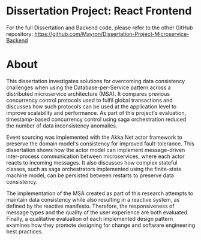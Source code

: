 # Dissertation Project: React Frontend

For the full Dissertation and Backend code, please refer to the other GitHub repository:
https://github.com/Mayron/Dissertation-Project-Microservice-Backend

# About

This dissertation investigates solutions for overcoming data consistency challenges when using the Database-per-Service pattern across a distributed microservice architecture (MSA). It compares previous concurrency control protocols used to fulfil global transactions and discusses how such protocols can be used at the application level to improve scalability and performance. As part of this project's evaluation, timestamp-based concurrency control using saga orchestration reduced the number of data inconsistency anomalies.

Event sourcing was implemented with the Akka.Net actor framework to preserve the domain model's consistency for improved fault-tolerance. This dissertation shows how the actor model can implement message-driven inter-process communication between microservices, where each actor reacts to incoming messages. It also discusses how complex stateful classes, such as saga orchestrators implemented using the finite-state machine model, can be persisted between restarts to preserve data consistency.

The implementation of the MSA created as part of this research attempts to maintain data consistency while also resulting in a reactive system, as defined by the reactive manifesto. Therefore, the responsiveness of message types and the quality of the user experience are both evaluated. Finally, a qualitative evaluation of each implemented design pattern examines how they promote designing for change and software engineering best practices.

